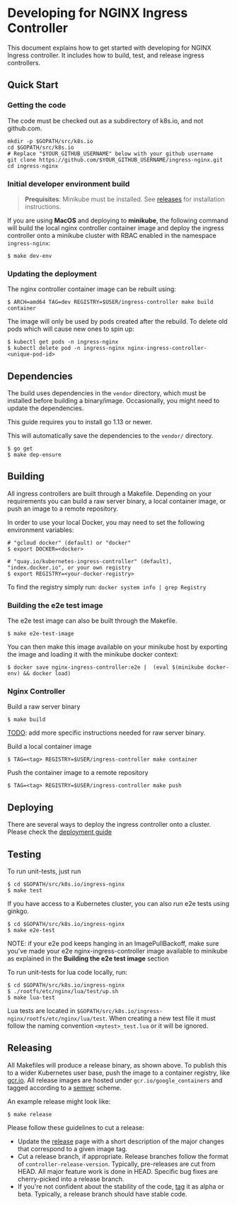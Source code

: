 # Developing for NGINX Ingress Controller

This document explains how to get started with developing for NGINX Ingress controller.
It includes how to build, test, and release ingress controllers.

## Quick Start

### Getting the code

The code must be checked out as a subdirectory of k8s.io, and not github.com.

```
mkdir -p $GOPATH/src/k8s.io
cd $GOPATH/src/k8s.io
# Replace "$YOUR_GITHUB_USERNAME" below with your github username
git clone https://github.com/$YOUR_GITHUB_USERNAME/ingress-nginx.git
cd ingress-nginx
```

### Initial developer environment build

>**Prequisites**: Minikube must be installed.
See [releases](https://github.com/kubernetes/minikube/releases) for installation instructions.

If you are using **MacOS** and deploying to **minikube**, the following command will build the local nginx controller container image and deploy the ingress controller onto a minikube cluster with RBAC enabled in the namespace `ingress-nginx`:

```
$ make dev-env
```

### Updating the deployment

The nginx controller container image can be rebuilt using:
```
$ ARCH=amd64 TAG=dev REGISTRY=$USER/ingress-controller make build container
```

The image will only be used by pods created after the rebuild. To delete old pods which will cause new ones to spin up:
```
$ kubectl get pods -n ingress-nginx
$ kubectl delete pod -n ingress-nginx nginx-ingress-controller-<unique-pod-id>
```

## Dependencies

The build uses dependencies in the `vendor` directory, which
must be installed before building a binary/image. Occasionally, you
might need to update the dependencies.

This guide requires you to install go 1.13 or newer.

This will automatically save the dependencies to the `vendor/` directory.

```console
$ go get
$ make dep-ensure
```

## Building

All ingress controllers are built through a Makefile. Depending on your
requirements you can build a raw server binary, a local container image,
or push an image to a remote repository.

In order to use your local Docker, you may need to set the following environment variables:

```console
# "gcloud docker" (default) or "docker"
$ export DOCKER=<docker>

# "quay.io/kubernetes-ingress-controller" (default), "index.docker.io", or your own registry
$ export REGISTRY=<your-docker-registry>
```

To find the registry simply run: `docker system info | grep Registry`

### Building the e2e test image

The e2e test image can also be built through the Makefile.

```console
$ make e2e-test-image
```

You can then make this image available on your minikube host by exporting the image and loading it with the minikube docker context:

```console
$ docker save nginx-ingress-controller:e2e |  (eval $(minikube docker-env) && docker load)
```


### Nginx Controller

Build a raw server binary
```console
$ make build
```

[TODO](https://github.com/kubernetes/ingress-nginx/issues/387): add more specific instructions needed for raw server binary.

Build a local container image

```console
$ TAG=<tag> REGISTRY=$USER/ingress-controller make container
```

Push the container image to a remote repository

```console
$ TAG=<tag> REGISTRY=$USER/ingress-controller make push
```

## Deploying

There are several ways to deploy the ingress controller onto a cluster.
Please check the [deployment guide](../deploy/)

## Testing

To run unit-tests, just run

```console
$ cd $GOPATH/src/k8s.io/ingress-nginx
$ make test
```

If you have access to a Kubernetes cluster, you can also run e2e tests using ginkgo.

```console
$ cd $GOPATH/src/k8s.io/ingress-nginx
$ make e2e-test
```

NOTE: if your e2e pod keeps hanging in an ImagePullBackoff, make sure you've made your e2e nginx-ingress-controller image available to minikube as explained in the **Building the e2e test image** section

To run unit-tests for lua code locally, run:

```console
$ cd $GOPATH/src/k8s.io/ingress-nginx
$ ./rootfs/etc/nginx/lua/test/up.sh
$ make lua-test
```

Lua tests are located in `$GOPATH/src/k8s.io/ingress-nginx/rootfs/etc/nginx/lua/test`. When creating a new test file it must follow the naming convention `<mytest>_test.lua` or it will be ignored.

## Releasing

All Makefiles will produce a release binary, as shown above. To publish this
to a wider Kubernetes user base, push the image to a container registry, like
[gcr.io](https://cloud.google.com/container-registry/). All release images are hosted under `gcr.io/google_containers` and
tagged according to a [semver](http://semver.org/) scheme.

An example release might look like:
```
$ make release
```

Please follow these guidelines to cut a release:

* Update the [release](https://help.github.com/articles/creating-releases/)
page with a short description of the major changes that correspond to a given
image tag.
* Cut a release branch, if appropriate. Release branches follow the format of
`controller-release-version`. Typically, pre-releases are cut from HEAD.
All major feature work is done in HEAD. Specific bug fixes are
cherry-picked into a release branch.
* If you're not confident about the stability of the code,
[tag](https://help.github.com/articles/working-with-tags/) it as alpha or beta.
Typically, a release branch should have stable code.
